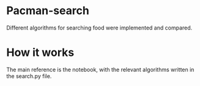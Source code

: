 # Pacman-search
Different algorithms for searching food were implemented and compared. 

# How it works
The main reference is the notebook, with the relevant algorithms written in the search.py file.
